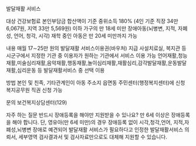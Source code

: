 발달재활 서비스

대상
건강보험료 본인부담금 합산액이 기준 중위소득 180% (4인 기준 직장 34만 6,067원, 지역 33만 5,569원) 이하 가구의 만 18세 미만 장애아동(뇌병변, 지적, 자폐성, 언어, 청각, 시각)
재학 중인 아동은 만 20세 미만까지 가능

내용
매월 17∼25만 원의 발달재활 서비스이용권(바우처) 지급
사설치료실, 복지관 등 시군구에서 지정한 기관 중 이용자가 원하는 기관에서 서비스 이용 가능
언어재활,청능재활,미술심리재활,음악재활,행동재활,놀이심리재활,재활심리,감각발달재활,운동발달재활,심리운동 등 발달재활서비스 중 선택 이용

방법
본인 및 친족, 기타관계인이 아동 주소지 읍면동 주민센터(행정복지센터)에 신청
복지공무원 직권 신청 가능

문의
보건복지상담센터(129)

자주 하는 질문
반드시 장애등록을 해야만 지원받을 수 있나요?
만 6세 이상은 장애등록을 해야 합니다. 단, 영유아(만 6세 미만)의 경우 장애등록 없이 시각,청각,언어, 지적,자폐성,뇌병변 장애로 예견되어 발달재활 서비스가 필요하다고 인정한 발달재활서비스 의뢰서, 세부영역 검사결과서 및 검사자료만으로도 대체해 지원할 수 있습니다.
